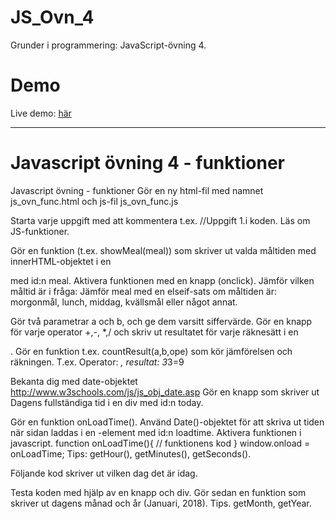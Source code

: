 # JS_Ovn_4
Grunder i programmering: JavaScript-övning 4.

# Demo
Live demo: [här](https://dvard.github.io/JS_Ovn_4)

___

# Javascript övning 4 - funktioner

Javascript övning - funktioner
Gör en ny html-fil med namnet js_ovn_func.html och js-fil js_ovn_func.js
 
Starta varje uppgift med att kommentera t.ex. //Uppgift 1.i koden. Läs om JS-funktioner.
 
Gör en funktion (t.ex. showMeal(meal)) som skriver ut valda måltiden med innerHTML-objektet i en <div> med id:n meal. Aktivera funktionen med en knapp (onclick).  Jämför vilken måltid är i fråga: Jämför meal med en elseif-sats om måltiden är: morgonmål, lunch, middag, kvällsmål eller något annat. 
 
Gör två parametrar a och b, och ge dem varsitt siffervärde. Gör en knapp för varje operator +,-, *,/ och skriv ut resultatet för varje räknesätt i en <div id=”resultat”>.  Gör en funktion t.ex.  countResult(a,b,ope) som kör jämförelsen och räkningen. T.ex. Operator: *, resultat: 3*3=9 


Bekanta dig med date-objektet http://www.w3schools.com/js/js_obj_date.asp Gör en knapp som skriver ut Dagens fullständiga tid i en div med id:n today.


Gör en funktion onLoadTime().  Använd Date()-objektet för att skriva ut tiden när sidan laddas i en <time>-element med id:n loadtime. Aktivera funktionen i javascript.
function onLoadTime(){
    // funktionens kod
}
window.onload = onLoadTime;
 Tips: getHour(), getMinutes(), getSeconds(). 


Följande kod skriver ut vilken dag det är idag.
<script>
function dagensDag(){ 
 
var d = new Date();
var weekday=new Array(7);
weekday[0]="Söndag";
weekday[1]="Måndag";
weekday[2]="Tisdag";
weekday[3]="Onsdag";
weekday[4]="Torsdag";
weekday[5]="Fredag";
weekday[6]="Lördag";


var x = document.getElementById("dag");
x.innerHTML = weekday[d.getDay()];
}
</script>


Testa koden med hjälp av en knapp och div. Gör sedan en funktion som skriver ut
dagens månad och år (Januari, 2018). Tips. getMonth, getYear.

